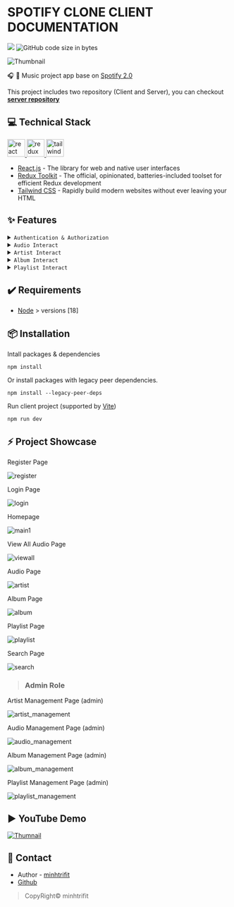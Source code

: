 # SPOTIFY CLONE CLIENT DOCUMENTATION

<img src="https://img.shields.io/github/stars/minhtrifit/spotify-clone-client"/> ![GitHub code size in bytes](https://img.shields.io/github/languages/code-size/minhtrifit/spotify-clone-client)

![Thumbnail](./showcase/screenshot.png)

🎧 🎵 Music project app base on [Spotify 2.0](https://open.spotify.com)

This project includes two repository (Client and Server), you can checkout **[server repository](https://github.com/minhtrifit/spotify-clone-server)**

## 💻 Technical Stack

<p align="left"><a href="https://reactjs.org/" target="_blank" rel="noreferrer"> <img src="https://raw.githubusercontent.com/devicons/devicon/master/icons/react/react-original-wordmark.svg" alt="react" width="40" height="40"/> <a href="https://redux.js.org" target="_blank" rel="noreferrer"> <img src="https://raw.githubusercontent.com/devicons/devicon/master/icons/redux/redux-original.svg" alt="redux" width="40" height="40"/> </a> <a href="https://tailwindcss.com/" target="_blank" rel="noreferrer"> <img src="https://www.vectorlogo.zone/logos/tailwindcss/tailwindcss-icon.svg" alt="tailwind" width="40" height="40"/> </a></p>

- [React.js](https://react.dev) - The library for web and native user interfaces
- [Redux Toolkit](https://redux-toolkit.js.org) - The official, opinionated, batteries-included toolset for efficient Redux development
- [Tailwind CSS](https://tailwindcss.com) - Rapidly build modern websites without ever leaving your HTML

## ✨ Features

<details>
<summary><code>Authentication & Authorization</code></summary>

* Register & login account (JWT auth).
* Role delegation (user, admin).
</details>

<details>
<summary><code>Audio Interact</code></summary>

* Listen single audio.
* Create custom audio (GoogleDrive Cloud) (admin).
* Edit audio (admin).
* Delete audio (admin).
* Search audio by name.
</details>

<details>
<summary><code>Artist Interact</code></summary>

* Create custom artist (admin)
* Edit artist (admin)
* Delete artist (admin)
</details>

<details>
<summary><code>Album Interact</code></summary>

* Listen album collection (auto skip to next audio).
* Skip to next or previous audio.
* Create custom album (admin).
* Edit album (admin).
* Delete album (admin).
</details>

<details>
<summary><code>Playlist Interact</code></summary>

* Listen playlist collection (auto skip to next audio).
* Skip to next or previous audio.
* Create custom playlist (Interactive UI).
* Moidfy playlist (add or remove single audio).
* Delete playlist.
</details>

## ✔️ Requirements

* [Node](hhttps://nodejs.org/en) > versions [18]

## 📦 Installation

Intall packages & dependencies
```console
npm install
```

Or install packages with legacy peer dependencies.
```console
npm install --legacy-peer-deps
```

Run client project (supported by [Vite](https://vitejs.dev))
```console
npm run dev
```

## ⚡️ Project Showcase

Register Page

![register](/showcase/register.png)

Login Page

![login](/showcase/login.png)

Homepage

![main1](/showcase/main.png)

View All Audio Page

![viewall](/showcase/viewall.png)

Audio Page

![artist](/showcase/audio.png)

Album Page

![album](/showcase/album.png)

Playlist Page

![playlist](/showcase/playlist.png)

Search Page

![search](/showcase/search.png)

> ### Admin Role

Artist Management Page (admin)

![artist_management](/showcase/artist_management.png)

Audio Management Page (admin)

![audio_management](/showcase/audio_management.png)

Album Management Page (admin)

![album_management](/showcase/album_management.png)

Playlist Management Page (admin)

![playlist_management](/showcase/playlist_management.png)

## ▶️ YouTube Demo

<!---
[Youtube demo video](https://youtu.be/iLBWCdZQNpQ)
-->

[![Thumnail](https://img.youtube.com/vi/iLBWCdZQNpQ/0.jpg)](https://youtu.be/iLBWCdZQNpQ)

## 💌 Contact

- Author - [minhtrifit](https://minhtrifitdev.netlify.app)
- [Github](https://github.com/minhtrifit)

> CopyRight© minhtrifit
